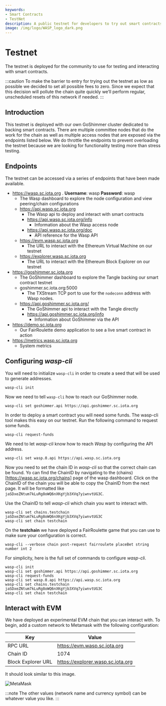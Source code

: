 ```yaml
---
keywords:
- Smart Contracts
- TestNet
description: A public testnet for developers to try out smart contracts 
image: /img/logo/WASP_logo_dark.png
---
```


# Testnet

The testnet is deployed for the community to use for testing and interacting with smart contracts. 

:::caution
To make the barrier to entry for trying out the testnet as low as possible we decided to set all possible fees to zero. Since we expect that this decision will pollute the chain quite quickly we’ll perform regular, unscheduled resets of this network if needed.
:::

## Introduction

This testnet is deployed with our own GoShimmer cluster dedicated to backing smart contracts. There are multiple committee nodes that do the work for the chain as well as multiple access nodes that are exposed via the endpoints listed below. We do throttle the endpoints to prevent overloading the testnet because we are looking for functionality testing more than stress testing. 

<!--
  1. Talk about what the testnet is for
  2. List the available endpoints
  3. Have examples of deploying and interacting with a smart contract
-->

## Endpoints

The testnet can be accessed via a series of endpoints that have been made available. 

- https://wasp.sc.iota.org . **Username**: wasp **Password**: wasp
  - The Wasp dashboard to explore the node configuration and view peering/chain configurations
  - https://api.wasp.sc.iota.org
    - The Wasp api to deploy and interact with smart contracts
    - https://api.wasp.sc.iota.org/info
      - Information about the Wasp access node
    - https://api.wasp.sc.iota.org/doc
      - API reference for the Wasp API
  - https://evm.wasp.sc.iota.org
    - The URL to interact with the Ethereum Virtual Machine on our testnet
  - https://explorer.wasp.sc.iota.org
    - The URL to interact with the Ethereum Block Explorer on our testnet
- https://goshimmer.sc.iota.org
  - The GoShimmer dashboard to explore the Tangle backing our smart contract testnet
  - goshimmer.sc.iota.org:5000
    - The TXStream TCP port to use for the `nodeconn` address with Wasp nodes.
  - https://api.goshimmer.sc.iota.org/
    - The GoShimmer api to interact with the Tangle directly
    - https://api.goshimmer.sc.iota.org/info
      - Information about GoShimmer via the API
- https://demo.sc.iota.org
  - Our FairRoulette demo application to see a live smart contract in action
- https://metrics.wasp.sc.iota.org
  - System metrics

## Configuring _wasp-cli_

You will need to initialize `wasp-cli` in order to create a seed that will be used to generate addresses.

```shell
wasp-cli init
```

Now we need to tell `wasp-cli` how to reach our GoShimmer node.

```shell
wasp-cli set goshimmer.api https://api.goshimmer.sc.iota.org
```

In order to deploy a smart contract you will need some funds. The wasp-cli tool makes this easy on our testnet. Run the following command to request some funds.

```shell
wasp-cli request-funds
```

We need to let _wasp-cli_ know how to reach _Wasp_ by configuring the API address.

```shell
wasp-cli set wasp.0.api https://api.wasp.sc.iota.org
```

Now you need to set the chain ID in _wasp-cli_ so that the correct chain can be found. Yo can find the ChainID by navigating to the (chains)[https://wasp.sc.iota.org/chains] page of the wasp dashboard. Click on the ChainID of the chain you will be able to copy the ChainID from the next page. It will be formatted like `jaSDxeZNtum7kLuRg8oWQ6nXKgYjb3XVq7yiwnvtUG3C`. 

Use the ChainID to tell _wasp-cli_ which chain you want to interact with. 

```shell
wasp-cli set chains.testchain jaSDxeZNtum7kLuRg8oWQ6nXKgYjb3XVq7yiwnvtUG3C
wasp-cli set chain testchain
```

On the __testchain__ we have deployed a FairRoulette game that you can use to make sure your configuration is correct.

```shell
wasp-cli --verbose chain post-request fairroulete placeBet string number int 2
```

For simplicity, here is the full set of commands to configure _wasp-cli_.

```shell
wasp-cli init
wasp-cli set goshimmer.api https://api.goshimmer.sc.iota.org
wasp-cli request-funds
wasp-cli set wasp.0.api https://api.wasp.sc.iota.org
wasp-cli set chains.testchain jaSDxeZNtum7kLuRg8oWQ6nXKgYjb3XVq7yiwnvtUG3C
wasp-cli set chain testchain
```

## Interact with EVM

We have deployed an experimental EVM chain that you can interact with. To begin, add a custom network to Metamask with the following configuration:

| Key | Value |
| --- | ----- |
| RPC URL | https://evm.wasp.sc.iota.org |
| Chain ID | 1074 |
| Block Explorer URL | https://explorer.wasp.sc.iota.org |

It should look similar to this image. 

![MetaMask](/img/metamask_testnet.png)

:::note
The other values (network name and currency symbol) can be whatever value you like. 
:::
